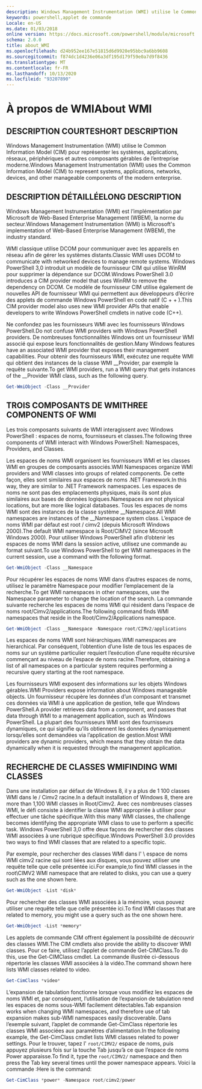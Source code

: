 ```yaml
---
description: Windows Management Instrumentation (WMI) utilise le Common Information Model (CIM) pour représenter les systèmes, applications, réseaux, périphériques et autres composants gérables de l’entreprise moderne.
keywords: powershell,applet de commande
Locale: en-US
ms.date: 01/03/2018
online version: https://docs.microsoft.com/powershell/module/microsoft.powershell.core/about/about_wmi?view=powershell-5.1&WT.mc_id=ps-gethelp
schema: 2.0.0
title: about_WMI
ms.openlocfilehash: d24b952ee167e51815d6d9920e95bbc9a6bb9608
ms.sourcegitcommit: f874dc1d4236e06a3df195d179f59e0a7d9f8436
ms.translationtype: MT
ms.contentlocale: fr-FR
ms.lasthandoff: 10/13/2020
ms.locfileid: "93207890"
---
```

# <a name="about-wmi"></a><span data-ttu-id="8e380-104">À propos de WMI</span><span class="sxs-lookup"><span data-stu-id="8e380-104">About WMI</span></span>

## <a name="short-description"></a><span data-ttu-id="8e380-105">DESCRIPTION COURTE</span><span class="sxs-lookup"><span data-stu-id="8e380-105">SHORT DESCRIPTION</span></span>

<span data-ttu-id="8e380-106">Windows Management Instrumentation (WMI) utilise le Common Information Model (CIM) pour représenter les systèmes, applications, réseaux, périphériques et autres composants gérables de l’entreprise moderne.</span><span class="sxs-lookup"><span data-stu-id="8e380-106">Windows Management Instrumentation (WMI) uses the Common Information Model (CIM) to represent systems, applications, networks, devices, and other manageable components of the modern enterprise.</span></span>

## <a name="long-description"></a><span data-ttu-id="8e380-107">DESCRIPTION DÉTAILLÉE</span><span class="sxs-lookup"><span data-stu-id="8e380-107">LONG DESCRIPTION</span></span>

<span data-ttu-id="8e380-108">Windows Management Instrumentation (WMI) est l’implémentation par Microsoft de Web-Based Enterprise Management (WBEM), la norme du secteur.</span><span class="sxs-lookup"><span data-stu-id="8e380-108">Windows Management Instrumentation (WMI) is Microsoft's implementation of Web-Based Enterprise Management (WBEM), the industry standard.</span></span>

<span data-ttu-id="8e380-109">WMI classique utilise DCOM pour communiquer avec les appareils en réseau afin de gérer les systèmes distants.</span><span class="sxs-lookup"><span data-stu-id="8e380-109">Classic WMI uses DCOM to communicate with networked devices to manage remote systems.</span></span> <span data-ttu-id="8e380-110">Windows PowerShell 3,0 introduit un modèle de fournisseur CIM qui utilise WinRM pour supprimer la dépendance sur DCOM.</span><span class="sxs-lookup"><span data-stu-id="8e380-110">Windows PowerShell 3.0 introduces a CIM provider model that uses WinRM to remove the dependency on DCOM.</span></span> <span data-ttu-id="8e380-111">Ce modèle de fournisseur CIM utilise également de nouvelles API de fournisseur WMI qui permettent aux développeurs d’écrire des applets de commande Windows PowerShell en code natif (C \+ \+ ).</span><span class="sxs-lookup"><span data-stu-id="8e380-111">This CIM provider model also uses new WMI provider APIs that enable developers to write Windows PowerShell cmdlets in native code (C\+\+).</span></span>

<span data-ttu-id="8e380-112">Ne confondez pas les fournisseurs WMI avec les fournisseurs Windows PowerShell.</span><span class="sxs-lookup"><span data-stu-id="8e380-112">Do not confuse WMI providers with Windows PowerShell providers.</span></span> <span data-ttu-id="8e380-113">De nombreuses fonctionnalités Windows ont un fournisseur WMI associé qui expose leurs fonctionnalités de gestion.</span><span class="sxs-lookup"><span data-stu-id="8e380-113">Many Windows features have an associated WMI provider that exposes their management capabilities.</span></span> <span data-ttu-id="8e380-114">Pour obtenir des fournisseurs WMI, exécutez une requête WMI qui obtient des instances de la classe WMI __Provider, par exemple la requête suivante.</span><span class="sxs-lookup"><span data-stu-id="8e380-114">To get WMI providers, run a WMI query that gets instances of the __Provider WMI class, such as the following query.</span></span>

```powershell
Get-WmiObject -Class __Provider
```

## <a name="three-components-of-wmi"></a><span data-ttu-id="8e380-115">TROIS COMPOSANTS DE WMI</span><span class="sxs-lookup"><span data-stu-id="8e380-115">THREE COMPONENTS OF WMI</span></span>

<span data-ttu-id="8e380-116">Les trois composants suivants de WMI interagissent avec Windows PowerShell : espaces de noms, fournisseurs et classes.</span><span class="sxs-lookup"><span data-stu-id="8e380-116">The following three components of WMI interact with Windows PowerShell: Namespaces, Providers, and Classes.</span></span>

<span data-ttu-id="8e380-117">Les espaces de noms WMI organisent les fournisseurs WMI et les classes WMI en groupes de composants associés.</span><span class="sxs-lookup"><span data-stu-id="8e380-117">WMI Namespaces organize WMI providers and WMI classes into groups of related components.</span></span> <span data-ttu-id="8e380-118">De cette façon, elles sont similaires aux espaces de noms .NET Framework.</span><span class="sxs-lookup"><span data-stu-id="8e380-118">In this way, they are similar to .NET Framework namespaces.</span></span>
<span data-ttu-id="8e380-119">Les espaces de noms ne sont pas des emplacements physiques, mais ils sont plus similaires aux bases de données logiques.</span><span class="sxs-lookup"><span data-stu-id="8e380-119">Namespaces are not physical locations, but are more like logical databases.</span></span>
<span data-ttu-id="8e380-120">Tous les espaces de noms WMI sont des instances de la classe système __Namespace.</span><span class="sxs-lookup"><span data-stu-id="8e380-120">All WMI namespaces are instances of the __Namespace system class.</span></span> <span data-ttu-id="8e380-121">L’espace de noms WMI par défaut est root \/ cimv2 (depuis Microsoft Windows 2000).</span><span class="sxs-lookup"><span data-stu-id="8e380-121">The default WMI namespace is Root\/CIMV2 (since Microsoft Windows 2000).</span></span> <span data-ttu-id="8e380-122">Pour utiliser Windows PowerShell afin d’obtenir les espaces de noms WMI dans la session active, utilisez une commande au format suivant.</span><span class="sxs-lookup"><span data-stu-id="8e380-122">To use Windows PowerShell to get WMI namespaces in the current session, use a command with the following format.</span></span>

```powershell
Get-WmiObject -Class __Namespace
```

<span data-ttu-id="8e380-123">Pour récupérer les espaces de noms WMI dans d’autres espaces de noms, utilisez le paramètre Namespace pour modifier l’emplacement de la recherche.</span><span class="sxs-lookup"><span data-stu-id="8e380-123">To get WMI namespaces in other namespaces, use the Namespace parameter to change the location of the search.</span></span> <span data-ttu-id="8e380-124">La commande suivante recherche les espaces de noms WMI qui résident dans l’espace de noms root/Cimv2/applications.</span><span class="sxs-lookup"><span data-stu-id="8e380-124">The following command finds WMI namespaces that reside in the Root/Cimv2/Applications namespace.</span></span>

```powershell
Get-WmiObject -Class __Namespace -Namespace root/CIMv2/applications
```

<span data-ttu-id="8e380-125">Les espaces de noms WMI sont hiérarchiques.</span><span class="sxs-lookup"><span data-stu-id="8e380-125">WMI namespaces are hierarchical.</span></span> <span data-ttu-id="8e380-126">Par conséquent, l’obtention d’une liste de tous les espaces de noms sur un système particulier requiert l’exécution d’une requête récursive commençant au niveau de l’espace de noms racine.</span><span class="sxs-lookup"><span data-stu-id="8e380-126">Therefore, obtaining a list of all namespaces on a particular system requires performing a recursive query starting at the root namespace.</span></span>

<span data-ttu-id="8e380-127">Les fournisseurs WMI exposent des informations sur les objets Windows gérables.</span><span class="sxs-lookup"><span data-stu-id="8e380-127">WMI Providers expose information about Windows manageable objects.</span></span> <span data-ttu-id="8e380-128">Un fournisseur récupère les données d’un composant et transmet ces données via WMI à une application de gestion, telle que Windows PowerShell.</span><span class="sxs-lookup"><span data-stu-id="8e380-128">A provider retrieves data from a component, and passes that data through WMI to a management application, such as Windows PowerShell.</span></span> <span data-ttu-id="8e380-129">La plupart des fournisseurs WMI sont des fournisseurs dynamiques, ce qui signifie qu’ils obtiennent les données dynamiquement lorsqu’elles sont demandées via l’application de gestion.</span><span class="sxs-lookup"><span data-stu-id="8e380-129">Most WMI providers are dynamic providers, which means that they obtain the data dynamically when it is requested through the management application.</span></span>

## <a name="finding-wmi-classes"></a><span data-ttu-id="8e380-130">RECHERCHE DE CLASSES WMI</span><span class="sxs-lookup"><span data-stu-id="8e380-130">FINDING WMI CLASSES</span></span>

<span data-ttu-id="8e380-131">Dans une installation par défaut de Windows 8, il y a plus de 1 100 classes WMI dans le \/ Cimv2 racine.</span><span class="sxs-lookup"><span data-stu-id="8e380-131">In a default installation of Windows 8, there are more than 1,100 WMI classes in Root\/Cimv2.</span></span> <span data-ttu-id="8e380-132">Avec ces nombreuses classes WMI, le défi consiste à identifier la classe WMI appropriée à utiliser pour effectuer une tâche spécifique.</span><span class="sxs-lookup"><span data-stu-id="8e380-132">With this many WMI classes, the challenge becomes identifying the appropriate WMI class to use to perform a specific task.</span></span> <span data-ttu-id="8e380-133">Windows PowerShell 3,0 offre deux façons de rechercher des classes WMI associées à une rubrique spécifique.</span><span class="sxs-lookup"><span data-stu-id="8e380-133">Windows PowerShell 3.0 provides two ways to find WMI classes that are related to a specific topic.</span></span>

<span data-ttu-id="8e380-134">Par exemple, pour rechercher des classes WMI dans l' \\ espace de noms WMI cimv2 racine qui sont liées aux disques, vous pouvez utiliser une requête telle que celle présentée ici.</span><span class="sxs-lookup"><span data-stu-id="8e380-134">For example,to find WMI classes in the root\\CIMV2 WMI namespace that are related to disks, you can use a query such as the one shown here.</span></span>

```powershell
Get-WmiObject -List *disk*
```

<span data-ttu-id="8e380-135">Pour rechercher des classes WMI associées à la mémoire, vous pouvez utiliser une requête telle que celle présentée ici.</span><span class="sxs-lookup"><span data-stu-id="8e380-135">To find WMI classes that are related to memory, you might use a query such as the one shown here.</span></span>

```powershell
Get-WmiObject -List *memory*
```

<span data-ttu-id="8e380-136">Les applets de commande CIM offrent également la possibilité de découvrir des classes WMI.</span><span class="sxs-lookup"><span data-stu-id="8e380-136">The CIM cmdlets also provide the ability to discover WMI classes.</span></span> <span data-ttu-id="8e380-137">Pour ce faire, utilisez l’applet de commande Get-CIMClass.</span><span class="sxs-lookup"><span data-stu-id="8e380-137">To do this, use the Get-CIMClass cmdlet.</span></span> <span data-ttu-id="8e380-138">La commande illustrée ci-dessous répertorie les classes WMI associées à la vidéo.</span><span class="sxs-lookup"><span data-stu-id="8e380-138">The command shown here lists WMI classes related to video.</span></span>

```powershell
Get-CimClass *video*
```

<span data-ttu-id="8e380-139">L’expansion de tabulation fonctionne lorsque vous modifiez les espaces de noms WMI et, par conséquent, l’utilisation de l’expansion de tabulation rend les espaces de noms sous-WMI facilement détectables.</span><span class="sxs-lookup"><span data-stu-id="8e380-139">Tab expansion works when changing WMI namespaces, and therefore use of tab expansion makes sub-WMI namespaces easily discoverable.</span></span> <span data-ttu-id="8e380-140">Dans l’exemple suivant, l’applet de commande Get-CimClass répertorie les classes WMI associées aux paramètres d’alimentation.</span><span class="sxs-lookup"><span data-stu-id="8e380-140">In the following example, the Get-CimClass cmdlet lists WMI classes related to power settings.</span></span>
<span data-ttu-id="8e380-141">Pour le trouver, tapez l' `root/CIMV2/` espace de noms, puis appuyez plusieurs fois sur la touche Tab jusqu’à ce que l’espace de noms Power apparaisse.</span><span class="sxs-lookup"><span data-stu-id="8e380-141">To find it, type the `root/CIMV2/` namespace and then press the Tab key several times until the power namespace appears.</span></span> <span data-ttu-id="8e380-142">Voici la commande :</span><span class="sxs-lookup"><span data-stu-id="8e380-142">Here is the command:</span></span>

```powershell
Get-CimClass *power* -Namespace root/cimv2/power
```
